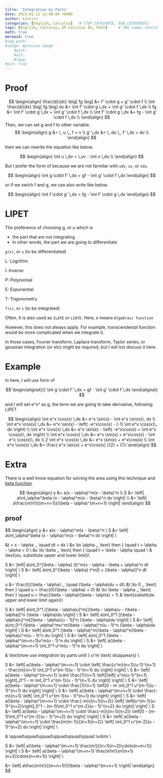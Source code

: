 ```yaml
---
title: 'Integration by Parts'
date: 2023-01-12 12:40:00 +0900
author: kintiru
categories: [English, Calculus]   # [TOP_CATEGORIE, SUB_CATEGORIE]
tags: [English, Calculus, AP Calculus BC, Math]     # TAG names should always be lowercase
math: true
mermaid: true
#img_path: 
#image: #preview image
    #path:
    #alt:
    #lqpq:
#pin: true
---
```


# Proof

$$
\begin{align}
\frac{d}{dx} \big[ fg \big] &= f' \cdot g + g' \cdot f \\
\int \frac{d}{dx} \big[ fg \big] dx &= \int f' \cdot g \,dx + \int g' \cdot f \,dx \\
fg &= \int f' \cdot g \,dx + \int g' \cdot f \,dx \\
\int f' \cdot g \,dx &= fg - \int g' \cdot f \,dx \\
\end{align}
$$
Then, we can set g and f to other variable.
$$
\begin{align}
g &= \, u \,, f = v \\
g' \,dx &= \, du \,, f' \,dx = dv \\
\end{align}
$$

then we can rewrite the equation like below.

$$
\begin{align}
\int u \,dv = \,uv - \int v \,du \\
\end{align}
$$

But I prefer the form of because we are not farmilar with `udv`, `uv`, or `vdu`.  

$$
\begin{align}
\int g \cdot f' \,dx = gf - \int g' \cdot f \,dx 
\end{align}
$$

or if we swich f and g, we can also write like below.

$$
\begin{align}
\int f \cdot g' \,dx = fg - \int f' \cdot g \,dx 
\end{align}
$$

# LIPET

The preference of choosing g, or u which is
 - the part that are not integrating
 - In other words, the part we are going to differentiate

`g(x)`, or `u` (to be differentiated)

L: Logrithm

I: Inverse

P: Polynomial

E: Exponential

T: Trigonometry

`f(x)`, or `v` (to be integrated)

Often, It is also used as `ILATE` or `LIATE`. Here, `A` means `Algebraic function`

However, this does not always apply. For example, transcendental function would be more complicated when we integrate it.

In those cases, Fourier transform, Laplace transform, Taylor series, or gaussian integration (or etc) might be required, but I will not discuss it here.

# Example

In here, I will use form of 

$$
\begin{alignat}{}
\int g \cdot f' \,dx = gf - \int g' \cdot f \,dx 
\end{alignat}
$$

and I will set e^x^ as g, the term we are going to take derivative,  following LIPET.

$$
\begin{align}
\int e^x \cos(x) \,dx &= e^x \sin(x) - \int e^x \sin(x)\, dx \\
\int e^x \cos(x) \,dx &= e^x \sin(x) - \left( -e^x\cos(x) - (-1) \int e^x  \cos(x)\, dx \right) \\
\int e^x \cos(x) \,dx &= e^x \sin(x) - \left( -e^x\cos(x) + \int e^x  \cos(x)\, dx \right) \\
\int e^x \cos(x) \,dx &= e^x \sin(x) + e^x\cos(x) - \int e^x  \cos(x)\, dx  \\
2 \int e^x \cos(x) \,dx &= e^x \sin(x) + e^x\cos(x) \\
\int e^x \cos(x) \,dx &= \frac{ e^x \sin(x) + e^x\cos(x) }{2} + C\\
\end{align}
$$

# Extra

There is a well know equation for solving the area using this technique and [beta function](https://mathworld.wolfram.com/BetaFunction.html).

$$
\begin{align}
y &= a(x - \alpha)^m(x - \beta)^n \\
S &= \left| a\int_\alpha^\beta (x - \alpha)^m(x - \beta)^n dx \right| \\
&= \left| a\frac{m!n!}{(m+n+1)}(\beta - \alpha)^{m+n+1} \right|
\end{align}
$$

## proof

$$
\begin{align}
y &= a(x - \alpha)^m(x - \beta)^n \\
S &= \left| a\int_\alpha^\beta (x - \alpha)^m(x - \beta)^n dx \right| \\

&t = x - \alpha \,, \quad dt = dx \\
&x \to \alpha \,, \text{ then } \quad t = \alpha - \alpha = 0 \\
&x \to \beta \,, \text{ then } \quad t = \beta - \alpha \quad \\
& \text{so, substitute upper and lower limit}\\

S &= \left| a\int_0^{\beta - \alpha} (t)^m(x - \alpha - \beta + \alpha)^n dt \right| \\
S &= \left| a\int_0^{\beta - \alpha} t^m[t + (\beta - \alpha)]^n dt \right| \\

u &= \frac{t}{\beta - \alpha} \,, \quad (\beta - \alpha)du = dt\\
&t \to 0 \,, \text{ then } \quad u = \frac{0}{\beta - \alpha} = 0\\
&t \to \beta - \alpha \,, \text{ then } \quad u = \frac{\beta - \alpha}{\beta - \alpha} = 1\\
& \text{substitute upper and lower limit again}\\

S &= \left| a\int_0^1 [(\beta - \alpha)u]^m[(\beta - \alpha)u - (\beta - \alpha)]^n (\beta - \alpha)du \right| \\
S &= \left| a\int_0^1 [(\beta - \alpha)u]^m[(\beta - \alpha)(u - 1)]^n (\beta - \alpha)du \right| \\
S &= \left| a\int_0^1 (\beta - \alpha)^mu^m(\beta - \alpha)^n(u - 1)^n (\beta - \alpha)du \right| \\
S &= \left| a\int_0^1 (\beta - \alpha)^m(\beta - \alpha)^n(\beta - \alpha)u^m(u - 1)^n du \right| \\
S &= \left| a\int_0^1 (\beta - \alpha)^{m+n+1}u^m(u - 1)^n du \right| \\
S &= \left| a(\beta - \alpha)^{m+n+1} \int_0^1 u^m(u - 1)^n du \right| \\

& \text{now use integration by parts until } u^m \text{ disappears} \\

S &= \left| a(\beta - \alpha)^{m+n+1} \cdot \left[ \frac{u^m}{n+1}(u-1)^{n+1} - \frac{m}{n+1} \int_0^1 u^{m-1}(u - 1)^{n+1} du \right] \right| \\
S &= \left| a(\beta - \alpha)^{m+n+1} \cdot \frac{1}{n+1} \left[\left[ u^m(u-1)^{n+1} \right]_0^1 - m \int_0^1 u^{m-1}(u - 1)^{n+1} du \right] \right| \\
S &= \left| a(\beta - \alpha)^{m+n+1} \cdot \frac{1}{n+1} \left[0 - m \int_0^1 u^{m-1}(u - 1)^{n+1} du \right] \right| \\
S &= \left| a(\beta - \alpha)^{m+n+1} \cdot \frac{-m}{n+1} \left[ \int_0^1 u^{m-1}(u - 1)^{n+1} du \right] \right| \\
S &= \left| a(\beta - \alpha)^{m+n+1} \cdot \frac{-m}{(n+1)(n+2)} \left[ \left[u^{m-1}(u-1)^{n+2}\right]_0^1 - (m-1)\int_0^1 u^{m-2}(u - 1)^{n+2} du \right] \right| \\
S &= \left| a(\beta - \alpha)^{m+n+1} \cdot \frac{-m}{(n+1)(n+2)} \left[0 - (m-1)\int_0^1 u^{m-2}(u - 1)^{n+2} du \right] \right| \\
S &= \left| a(\beta - \alpha)^{m+n+1} \cdot \frac{m(m-1)}{(n+1)(n+2)} \left[ \int_0^1 u^{m-2}(u - 1)^{n+2} du \right] \right| \\

& \qquad\qquad\qquad\qquad\qquad\qquad \vdots \\

S &= \left| a(\beta - \alpha)^{m+n+1} \frac{m!}{(n+1)(n+2)\cdots(n+m+1)} \right| \\
S &= \left| a(\beta - \alpha)^{m+n+1} \frac{n!m!}{n!(n+1)(n+2)\cdots(n+m+1)} \right| \\

&= \left| a\frac{m!n!}{(m+n+1)!}(\beta - \alpha)^{m+n+1} \right|
\end{align}
$$